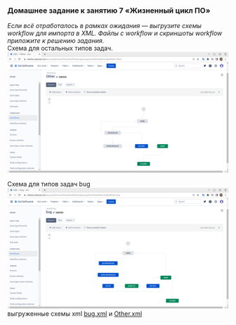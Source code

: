 ### Домашнее задание к занятию 7 «Жизненный цикл ПО»
<i>Если всё отработалось в рамках ожидания — выгрузите схемы workflow для импорта в XML. Файлы с workflow и скриншоты workflow приложите к решению задания.</i>
<br>
Схема для остальных типов задач.
![screen](/screen/9.1-CI-1.png)

Схема для типов задач bug
![screen](/screen/9.1-CI-2.png)
выгруженные схемы xml <a href="files/jira-bug.xml">bug.xml</a> и <a href="files/jira-other.xml">Other.xml</a>